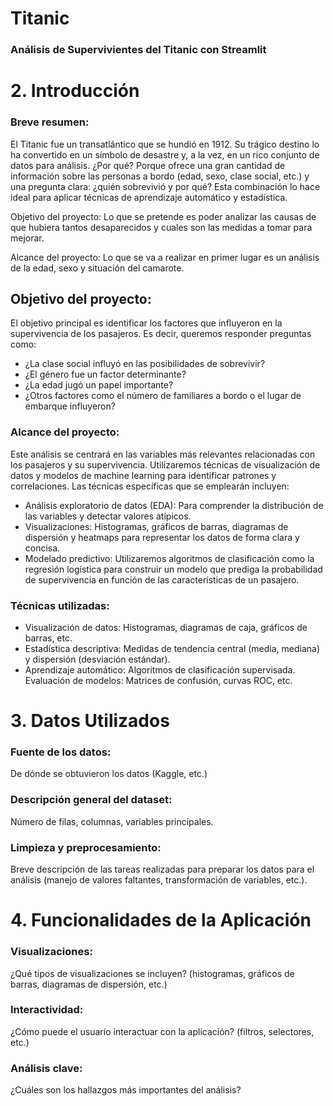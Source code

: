 # Titanic

### Análisis de Supervivientes del Titanic con Streamlit

# 2. Introducción

### Breve resumen:

El Titanic fue un transatlántico que se hundió en 1912. Su trágico destino lo ha convertido en un símbolo de desastre y, a la vez, en un rico conjunto de datos para análisis. ¿Por qué? Porque ofrece una gran cantidad de información sobre las personas a bordo (edad, sexo, clase social, etc.) y una pregunta clara: ¿quién sobrevivió y por qué? Esta combinación lo hace ideal para aplicar técnicas de aprendizaje automático y estadística.

Objetivo del proyecto: Lo que se pretende es poder analizar las causas de que hubiera tantos desaparecidos y cuales son las medidas a tomar para mejorar.

Alcance del proyecto: Lo que se va a realizar en primer lugar es un análisis de la edad, sexo y situación del camarote.
## Objetivo del proyecto:

El objetivo principal es identificar los factores que influyeron en la supervivencia de los pasajeros. Es decir, queremos responder preguntas como:

- ¿La clase social influyó en las posibilidades de sobrevivir?
- ¿El género fue un factor determinante?
- ¿La edad jugó un papel importante?
- ¿Otros factores como el número de familiares a bordo o el lugar de embarque influyeron?

### Alcance del proyecto:

Este análisis se centrará en las variables más relevantes relacionadas con los pasajeros y su supervivencia. Utilizaremos técnicas de visualización de datos y modelos de machine learning para identificar patrones y correlaciones. Las técnicas específicas que se emplearán incluyen:


- Análisis exploratorio de datos (EDA): Para comprender la distribución de las variables y detectar valores atípicos.
- Visualizaciones: Histogramas, gráficos de barras, diagramas de dispersión y heatmaps para representar los datos de forma clara y concisa.
- Modelado predictivo: Utilizaremos algoritmos de clasificación como la regresión logística para construir un modelo que prediga la probabilidad de supervivencia en función de las características de un pasajero.

### Técnicas utilizadas:

- Visualización de datos: Histogramas, diagramas de caja, gráficos de barras, etc.
- Estadística descriptiva: Medidas de tendencia central (media, mediana) y dispersión (desviación estándar).
- Aprendizaje automático: Algoritmos de clasificación supervisada.
  Evaluación de modelos: Matrices de confusión, curvas ROC, etc.

# 3. Datos Utilizados

### Fuente de los datos:

De dónde se obtuvieron los datos (Kaggle, etc.)

### Descripción general del dataset:

Número de filas, columnas, variables principales.

### Limpieza y preprocesamiento:

Breve descripción de las tareas realizadas para preparar los datos para el análisis (manejo de valores faltantes, transformación de variables, etc.).

# 4. Funcionalidades de la Aplicación

### Visualizaciones:

¿Qué tipos de visualizaciones se incluyen? (histogramas, gráficos de barras, diagramas de dispersión, etc.)

### Interactividad:

¿Cómo puede el usuario interactuar con la aplicación? (filtros, selectores, etc.)

### Análisis clave:

¿Cuáles son los hallazgos más importantes del análisis?
